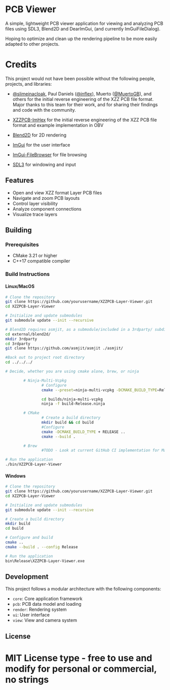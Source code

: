 # PCB Viewer

A simple, lightweight PCB viewer application for viewing and analyzing PCB files using SDL3, Blend2D and DearImGui, (and currently ImGuiFileDialog).

Hoping to optimize and clean up the rendering pipeline to be more easily adapted to other projects. 


# Credits

This project would not have been possible without the following people, projects, and libraries:

- [@slimeinacloak](https://github.com/slimeinacloak), Paul Daniels ([@inflex](https://github.com/inflex/)), Muerto ([@MuertoGB](https://github.com/MuertoGB)), and others for the initial reverse engineering of the XZZ PCB file format. Major thanks to this team for their work, and for sharing their findings and code with the community.

- [XZZPCB-ImHex](https://github.com/slimeinacloak/XZZPCB-ImHex) for the initial reverse engineering of the XZZ PCB file format and example implementation in OBV
- [Blend2D](https://github.com/blend2d/blend2d) for 2D rendering
- [ImGui](https://github.com/ocornut/imgui) for the user interface
- [ImGui-FileBrowser](https://github.com/AirGuanZ/imgui-filebrowser) for file browsing
- [SDL3](https://github.com/libsdl-org/SDL) for windowing and input

## Features

- Open and view XZZ format Layer PCB files
- Navigate and zoom PCB layouts
- Control layer visibility
- Analyze component connections
- Visualize trace layers

## Building

### Prerequisites

- CMake 3.21 or higher
- C++17 compatible compiler

### Build Instructions

#### Linux/MacOS

```bash
# Clone the repository
git clone https://github.com/yourusername/XZZPCB-Layer-Viewer.git
cd XZZPCB-Layer-Viewer

# Initialize and update submodules
git submodule update --init --recursive

# Blend2D requires asmjit, as a submodule/included in a 3rdparty/ subdirectory
cd external/blend2d/
mkdir 3rdparty
cd 3rdparty
git clone https://github.com/asmjit/asmjit ./asmjit/

#Back out to project root directory
cd ../../../

# Decide, whether you are using cmake alone, brew, or ninja

        # Ninja-Multi-Vcpkg
                # Configure
                cmake --preset=ninja-multi-vcpkg -DCMAKE_BUILD_TYPE=Release

                cd builds/ninja-multi-vcpkg
                ninja -f build-Release.ninja

        # CMake
                # Create a build directory
                mkdir build && cd build
                #Configure
                cmake -DCMAKE_BUILD_TYPE + RELEASE ..
                cmake --build .

        # Brew
                #TODO - Look at current GitHub CI implementation for MacOS build process, document here

# Run the application
./bin/XZZPCB-Layer-Viewer
```

#### Windows

```bash
# Clone the repository
git clone https://github.com/yourusername/XZZPCB-Layer-Viewer.git
cd XZZPCB-Layer-Viewer

# Initialize and update submodules
git submodule update --init --recursive

# Create a build directory
mkdir build
cd build

# Configure and build
cmake ..
cmake --build . --config Release

# Run the application
bin\Release\XZZPCB-Layer-Viewer.exe
```

## Development

This project follows a modular architecture with the following components:

- `core`: Core application framework
- `pcb`: PCB data model and loading
- `render`: Rendering system
- `ui`: User interface
- `view`: View and camera system

## License
# MIT License type - free to use and modify for personal or commercial, no strings

